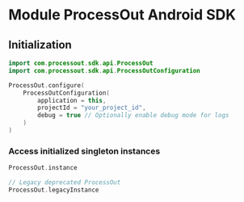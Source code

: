 # Module ProcessOut Android SDK

## Initialization

```kotlin
import com.processout.sdk.api.ProcessOut
import com.processout.sdk.api.ProcessOutConfiguration

ProcessOut.configure(
    ProcessOutConfiguration(
        application = this,
        projectId = "your_project_id",
        debug = true // Optionally enable debug mode for logs
    )
)
```

### Access initialized singleton instances

```kotlin
ProcessOut.instance

// Legacy deprecated ProcessOut
ProcessOut.legacyInstance
```
